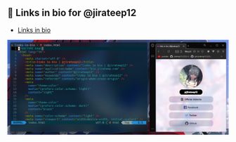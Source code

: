 ## 🦊 Links in bio for @jirateep12

- [Links in bio](https://bio.jirateep.com)

![preview-mockup](./public/image/preview.png)
